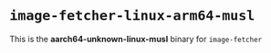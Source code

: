 # `image-fetcher-linux-arm64-musl`

This is the **aarch64-unknown-linux-musl** binary for `image-fetcher`
